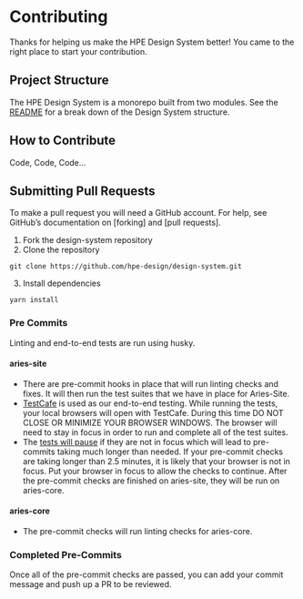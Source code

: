 # Contributing 
Thanks for helping us make the HPE Design System better! You came to the right place to start your contribution.

## Project Structure
The HPE Design System is a monorepo built from two modules.
See the [README](https://github.com/hpe-design/design-system#welcome-to-hpe-design-system)
for a break down of the Design System structure.

## How to Contribute 
Code, Code, Code...

## Submitting Pull Requests 
To make a pull request you will need a GitHub account. For help, see
GitHub’s documentation on [forking] and [pull requests].
1. Fork the design-system repository
1. Clone the repository
```
git clone https://github.com/hpe-design/design-system.git
```
3. Install dependencies
```
yarn install
```

### Pre Commits
Linting and end-to-end tests are run using husky.

#### aries-site
- There are pre-commit hooks in place that will run linting checks and
fixes. It will then run the test suites that we have in place for Aries-Site.
- [TestCafe](https://devexpress.github.io/testcafe/documentation/getting-started/) is used as our end-to-end testing. While running the tests, your local browsers will open with TestCafe. During this time DO NOT CLOSE OR MINIMIZE YOUR BROWSER WINDOWS. The browser will need to stay in focus in order
to run and complete all of the test suites.
- The [tests will pause](https://github.com/DevExpress/testcafe/issues/1198) if they are not in focus which will lead to pre-commits taking much longer than needed. If your pre-commit checks are taking longer than 2.5 minutes, it is likely that your browser is not in focus. Put your browser in focus to allow the checks to continue.
After the pre-commit checks are finished on aries-site, they will be run on aries-core.

#### aries-core
- The pre-commit checks will run linting checks for aries-core.

### Completed Pre-Commits
Once all of the pre-commit checks are passed, you can add your commit message and push up a PR to be reviewed.
